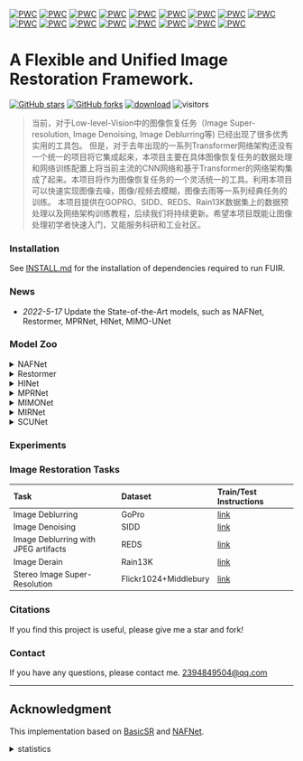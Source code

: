 [![PWC](https://img.shields.io/endpoint.svg?url=https://paperswithcode.com/badge/simple-baselines-for-image-restoration/image-deblurring-on-gopro)](https://paperswithcode.com/sota/image-deblurring-on-gopro?p=simple-baselines-for-image-restoration)
[![PWC](https://img.shields.io/endpoint.svg?url=https://paperswithcode.com/badge/simple-baselines-for-image-restoration/image-denoising-on-sidd)](https://paperswithcode.com/sota/image-denoising-on-sidd?p=simple-baselines-for-image-restoration)
[![PWC](https://img.shields.io/endpoint.svg?url=https://paperswithcode.com/badge/maxim-multi-axis-mlp-for-image-processing/deblurring-on-hide-trained-on-gopro)](https://paperswithcode.com/sota/deblurring-on-hide-trained-on-gopro?p=maxim-multi-axis-mlp-for-image-processing)
[![PWC](https://img.shields.io/endpoint.svg?url=https://paperswithcode.com/badge/vrt-a-video-restoration-transformer/deblurring-on-reds)](https://paperswithcode.com/sota/deblurring-on-reds?p=vrt-a-video-restoration-transformer)
[![PWC](https://img.shields.io/endpoint.svg?url=https://paperswithcode.com/badge/restormer-efficient-transformer-for-high/single-image-deraining-on-rain100h)](https://paperswithcode.com/sota/single-image-deraining-on-rain100h?p=restormer-efficient-transformer-for-high)
[![PWC](https://img.shields.io/endpoint.svg?url=https://paperswithcode.com/badge/restormer-efficient-transformer-for-high/single-image-deraining-on-rain100l)](https://paperswithcode.com/sota/single-image-deraining-on-rain100l?p=restormer-efficient-transformer-for-high)
[![PWC](https://img.shields.io/endpoint.svg?url=https://paperswithcode.com/badge/restormer-efficient-transformer-for-high/single-image-deraining-on-test100)](https://paperswithcode.com/sota/single-image-deraining-on-test100?p=restormer-efficient-transformer-for-high)
[![PWC](https://img.shields.io/endpoint.svg?url=https://paperswithcode.com/badge/restormer-efficient-transformer-for-high/single-image-deraining-on-test1200)](https://paperswithcode.com/sota/single-image-deraining-on-test1200?p=restormer-efficient-transformer-for-high)
[![PWC](https://img.shields.io/endpoint.svg?url=https://paperswithcode.com/badge/restormer-efficient-transformer-for-high/single-image-deraining-on-test2800)](https://paperswithcode.com/sota/single-image-deraining-on-test2800?p=restormer-efficient-transformer-for-high)
[![PWC](https://img.shields.io/endpoint.svg?url=https://paperswithcode.com/badge/nafssr-stereo-image-super-resolution-using/stereo-image-super-resolution-on-flickr1024-1)](https://paperswithcode.com/sota/stereo-image-super-resolution-on-flickr1024-1?p=nafssr-stereo-image-super-resolution-using)
[![PWC](https://img.shields.io/endpoint.svg?url=https://paperswithcode.com/badge/nafssr-stereo-image-super-resolution-using/stereo-image-super-resolution-on-flickr1024-2)](https://paperswithcode.com/sota/stereo-image-super-resolution-on-flickr1024-2?p=nafssr-stereo-image-super-resolution-using)
[![PWC](https://img.shields.io/endpoint.svg?url=https://paperswithcode.com/badge/nafssr-stereo-image-super-resolution-using/stereo-image-super-resolution-on-kitti2012-2x-1)](https://paperswithcode.com/sota/stereo-image-super-resolution-on-kitti2012-2x-1?p=nafssr-stereo-image-super-resolution-using)
[![PWC](https://img.shields.io/endpoint.svg?url=https://paperswithcode.com/badge/nafssr-stereo-image-super-resolution-using/stereo-image-super-resolution-on-kitti2012-4x)](https://paperswithcode.com/sota/stereo-image-super-resolution-on-kitti2012-4x?p=nafssr-stereo-image-super-resolution-using)
[![PWC](https://img.shields.io/endpoint.svg?url=https://paperswithcode.com/badge/nafssr-stereo-image-super-resolution-using/stereo-image-super-resolution-on-kitti2015-2x)](https://paperswithcode.com/sota/stereo-image-super-resolution-on-kitti2015-2x?p=nafssr-stereo-image-super-resolution-using)
[![PWC](https://img.shields.io/endpoint.svg?url=https://paperswithcode.com/badge/nafssr-stereo-image-super-resolution-using/stereo-image-super-resolution-on-kitti2015-4x)](https://paperswithcode.com/sota/stereo-image-super-resolution-on-kitti2015-4x?p=nafssr-stereo-image-super-resolution-using)
[![PWC](https://img.shields.io/endpoint.svg?url=https://paperswithcode.com/badge/nafssr-stereo-image-super-resolution-using/stereo-image-super-resolution-on-middlebury-1)](https://paperswithcode.com/sota/stereo-image-super-resolution-on-middlebury-1?p=nafssr-stereo-image-super-resolution-using)
[![PWC](https://img.shields.io/endpoint.svg?url=https://paperswithcode.com/badge/nafssr-stereo-image-super-resolution-using/stereo-image-super-resolution-on-middlebury)](https://paperswithcode.com/sota/stereo-image-super-resolution-on-middlebury?p=nafssr-stereo-image-super-resolution-using)

# A Flexible and Unified Image Restoration Framework. 

[![GitHub stars](https://img.shields.io/github/stars/murufeng/FUIR.svg?style=social&label=Stars)](https://github.com/murufeng/FUIR)
[![GitHub forks](https://img.shields.io/github/forks/murufeng/FUIR.svg?style=social&label=Forks)](https://github.com/murufeng/FUIR)
[![download](https://img.shields.io/github/downloads/murufeng/FUIR/total.svg)](https://github.com/murufeng/FUIR/releases) 
![visitors](https://visitor-badge.glitch.me/badge?page_id=murufeng/FUIR)

> 当前，对于Low-level-Vision中的图像恢复任务（Image Super-resolution, Image Denoising, Image Deblurring等) 已经出现了很多优秀实用的工具包。 
>但是，对于去年出现的一系列Transformer网络架构还没有一个统一的项目将它集成起来，本项目主要在具体图像恢复任务的数据处理和网络训练配置上将当前主流的CNN网络和基于Transformer的网络架构集成了起来。本项目将作为图像恢复任务的一个灵活统一的工具。利用本项目可以快速实现图像去噪，图像/视频去模糊，图像去雨等一系列经典任务的训练。 
>本项目提供在GOPRO、SIDD、REDS、Rain13K数据集上的数据预处理以及网络架构训练教程，后续我们将持续更新。希望本项目既能让图像处理初学者快速入门，又能服务科研和工业社区。

### Installation

See [INSTALL.md](https://github.com/murufeng/FUIR/blob/main/INSTALL.md) for the installation of dependencies required to run FUIR.


### News
 * *2022-5-17* Update the State-of-the-Art models, such as NAFNet, Restormer, MPRNet, HINet, MIMO-UNet

### Model Zoo

<details>
<summary>NAFNet</summary> 
网络模块结构如下所示：

![](./figures/NAFNet_block.jpg)

模块设计如下：

![](./figures/nafnet_fig_1.jpg)

两大经典图像恢复实验结果如下：
1. Image Denoising （在SIDD数据集实现SOTA):

![](./figures/nafnet_tab_1.jpg)

2. Image Deblurring （在GoPro数据集实现SOTA):

![](./figures/nafnet_tab_2.jpg)

[模型训练配置](./docs)

[模型训练代码](./options/train)

</details>

<details>
<summary>Restormer</summary> 

网络模块结构如下所示：
![](./figures/restormer_block.jpg)

三大图像恢复实验结果对比图：
![](./figures/restormer_fig_1.jpg)

1. Image Deraining(目前保持SOTA):

![](./figures/restormer_tab_1.jpg)
![](./figures/restormer_vis_1.jpg)

2. Image Deblurring:

![](./figures/restormer_tab_2.jpg)

3. Image Denoising:

![](./figures/restormer_tab_3.jpg)

[模型训练配置](./docs)

[模型训练代码](./options/train)

</details>

<details>
<summary>HINet</summary> 

网络模块结构如下所示：
![](./figures/HINet.jpg)
![](./figures/HINet_block.jpg)

#### 三大图像恢复实验结果：
1. Image Denoising:

![](./figures/hinet_tab_1.jpg)

2. Image Deblurring:

![](./figures/hinet_tab_2.jpg)

3. Image Deraining:

![](./figures/hinet_tab_3.jpg)

[模型训练配置](./docs)

[模型训练代码](./options/train)

</details>

<details>
<summary>MPRNet</summary> 

网络模块结构如下所示：
![](./figures/mprnet.jpg)

#### 三大图像恢复实验结果：

1. Image Deraining:
![](./figures/mprnet_tab_1.jpg)
![](./figures/mprnet_derain.jpg)
2. Image Deblurring:
![](./figures/mprnet_tab_2.jpg)
3. Image Denoising:
![](./figures/mprnet_tab_3.jpg)

[模型训练配置](./docs)

[模型训练代码](./options/train)

</details>


<details>
<summary>MIMONet</summary> 

网络模块结构如下所示：

![](./figures/mimo_unet.jpg)

图像去模糊实验结果与可视化图：

![](./figures/mimo_unet_tab_1.jpg)

![](./figures/mimo_unet_fig_1.jpg)

</details>

<details>
<summary>MIRNet</summary> 

网络模块结构如下所示：
![](./figures/mirnet_network.jpg)

![](./figures/mirnet_att.jpg)

![](./figures/mirnet_skff.jpg)
</details>

<details>
<summary>SCUNet</summary> 

网络模块结构如下所示：

![](./figures/SCUNet.jpg)

部分实验结果如下：
![](./figures/scunet_tab_2.jpg)

![](./figures/SCUNet_vis.jpg)

![](./figures/scunet_vis_2.jpg)

</details>


### Experiments 

### Image Restoration Tasks 

| Task                                 | Dataset | Train/Test Instructions                                                
| :----------------------------------- | :------ | :---------------------- | 
| Image Deblurring                     | GoPro   | [link](./docs/GoPro.md) | 
| Image Denoising                      | SIDD    | [link](./docs/SIDD.md)  | 
| Image Deblurring with JPEG artifacts | REDS    | [link](./docs/REDS.md)  | 
| Image Derain                         | Rain13K    | [link](./docs/Rain.md)  |
| Stereo Image Super-Resolution | Flickr1024+Middlebury    | [link](./docs/StereoSR.md) 

### Citations
If you find this project is useful, please give me a star and fork!

### Contact

If you have any questions, please contact me. 2394849504@qq.com

---

## Acknowledgment

This implementation based on [BasicSR](https://github.com/xinntao/BasicSR) and [NAFNet](https://github.com/megvii-model/NAFNet).


<details>
<summary>statistics</summary> 

![visitors](https://visitor-badge.glitch.me/badge?page_id=murufeng/FUIR)

</details>
